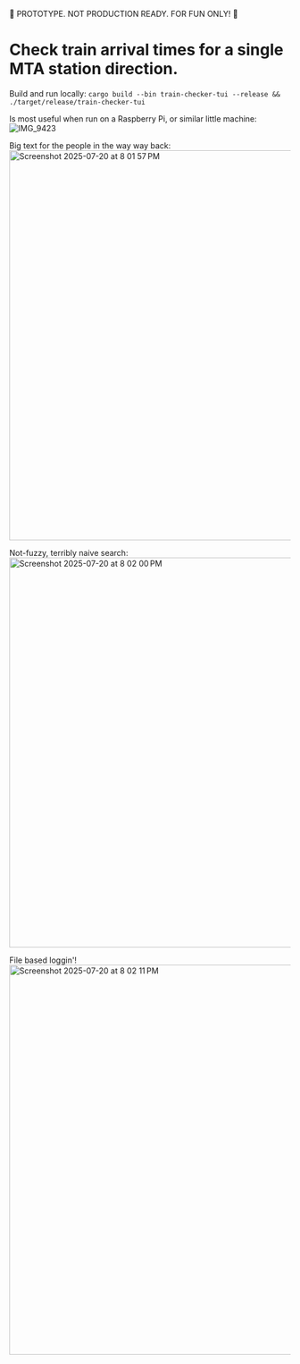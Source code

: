 🚧 PROTOTYPE. NOT PRODUCTION READY. FOR FUN ONLY! 🚧

# Check train arrival times for a single MTA station direction.

Build and run locally:
`cargo build --bin train-checker-tui --release && ./target/release/train-checker-tui`

Is most useful when run on a Raspberry Pi, or similar little machine:
![IMG_9423](https://github.com/user-attachments/assets/1ef7a8bf-46ce-4c60-a754-953e56e656cd)

Big text for the people in the way way back:
<img width="897" height="698" alt="Screenshot 2025-07-20 at 8 01 57 PM" src="https://github.com/user-attachments/assets/10653601-def7-48a9-b8f2-2c73a868de23" />

Not-fuzzy, terribly naive search:
<img width="897" height="698" alt="Screenshot 2025-07-20 at 8 02 00 PM" src="https://github.com/user-attachments/assets/926f9e60-995e-4795-ab06-663064270dfa" />

File based loggin'!
<img width="897" height="698" alt="Screenshot 2025-07-20 at 8 02 11 PM" src="https://github.com/user-attachments/assets/35f2d984-7366-47e3-8e3b-94e2eaf060c5" />
